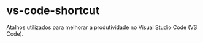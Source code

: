 # vs-code-shortcut
Atalhos utilizados para melhorar a produtividade no Visual Studio Code (VS Code).
